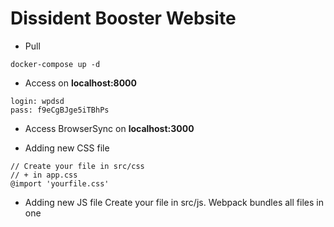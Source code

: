 # Dissident Booster Website

* Pull
```
docker-compose up -d
```
* Access on **localhost:8000**
```
login: wpdsd
pass: f9eCgBJge5iTBhPs
```

* Access BrowserSync on **localhost:3000**


* Adding new CSS file
```
// Create your file in src/css
// + in app.css
@import 'yourfile.css'
```

* Adding new JS file
Create your file in src/js.
Webpack bundles all files in one
